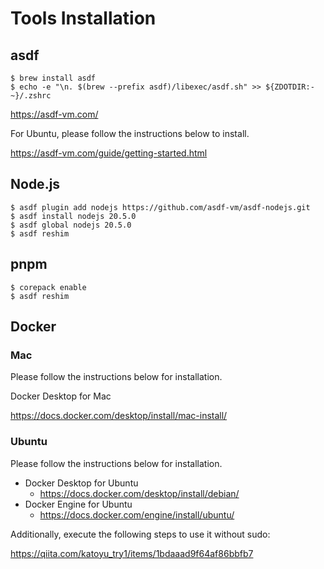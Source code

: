 # Tools Installation

## asdf

```shell
$ brew install asdf
$ echo -e "\n. $(brew --prefix asdf)/libexec/asdf.sh" >> ${ZDOTDIR:-~}/.zshrc
```

https://asdf-vm.com/

For Ubuntu, please follow the instructions below to install.

https://asdf-vm.com/guide/getting-started.html

## Node.js

```shell
$ asdf plugin add nodejs https://github.com/asdf-vm/asdf-nodejs.git
$ asdf install nodejs 20.5.0
$ asdf global nodejs 20.5.0
$ asdf reshim
```

## pnpm

```shell
$ corepack enable
$ asdf reshim
```

## Docker

### Mac

Please follow the instructions below for installation.

Docker Desktop for Mac

https://docs.docker.com/desktop/install/mac-install/

### Ubuntu

Please follow the instructions below for installation.

- Docker Desktop for Ubuntu
    - https://docs.docker.com/desktop/install/debian/
- Docker Engine for Ubuntu
    - https://docs.docker.com/engine/install/ubuntu/

Additionally, execute the following steps to use it without sudo:

https://qiita.com/katoyu_try1/items/1bdaaad9f64af86bbfb7